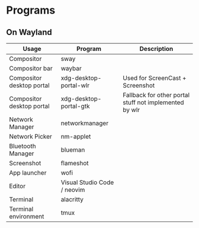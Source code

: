 # Programs

## On Wayland

| Usage | Program | Description
|-|-|-|
| Compositor | sway
| Compositor bar | waybar
| Compositor desktop portal | xdg-desktop-portal-wlr | Used for ScreenCast + Screenshot
| Compositor desktop portal | xdg-desktop-portal-gtk | Fallback for other portal stuff not implemented by wlr
| Network Manager | networkmanager
| Network Picker | nm-applet
| Bluetooth Manager | blueman
| Screenshot | flameshot
| App launcher | wofi
| Editor | Visual Studio Code / neovim
| Terminal | alacritty
| Terminal environment | tmux
